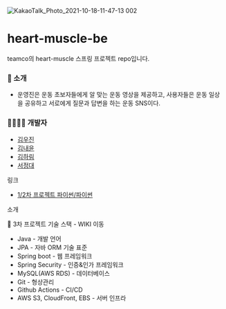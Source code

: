 
![KakaoTalk_Photo_2021-10-18-11-47-13 002](https://user-images.githubusercontent.com/90806892/145344234-26948b4d-f55c-499d-90d6-b611637cda92.png)

# heart-muscle-be

teamco의 heart-muscle 스프링 프로젝트 repo입니다.


### :muscle: 소개
- 운영진은 운동 초보자들에게 알 맞는 운동 영상을 제공하고, 사용자들은 운동 일상을 공유하고 서로에게 질문과 답변을 하는 운동 SNS이다. 

### :family_man_man_girl_boy: 개발자
- [김우진](https://github.com/dnwlsrla40/)
- [김내윤](http://github.com/yooonnn)
- [김하림](https://github.com/harimrim)
- [서정대](https://github.com/jungdaesuh)

링크 
- [1/2차 프로젝트 파이썬/파이썬](url)

소개

📌 3차 프로젝트 기술 스택 - WIKI 이동
- Java - 개발 언어
- JPA - 자바 ORM 기술 표준
- Spring boot - 웹 프레임워크
- Spring Security - 인증&인가 프레임워크
- MySQL(AWS RDS) - 데이터베이스
- Git - 형상관리
- Github Actions - CI/CD
- AWS S3, CloudFront, EBS - 서버 인프라
